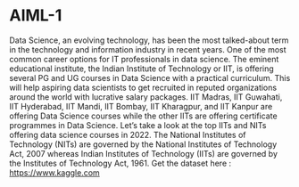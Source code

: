 # AIML-1
Data Science, an evolving technology, has been the most talked-about term in the technology and information industry in recent years. One of the most common career options for IT professionals in data science. The eminent educational institute, the Indian Institute of Technology or IIT, is offering several PG and UG courses in Data Science with a practical curriculum. This will help aspiring data scientists to get recruited in reputed organizations around the world with lucrative salary packages. IIT Madras, IIT Guwahati, IIT Hyderabad, IIT Mandi, IIT Bombay, IIT Kharagpur, and IIT Kanpur are offering Data Science courses while the other IITs are offering certificate programmes in Data Science. Let’s take a look at the top IITs and NITs offering data science courses in 2022. The National Institutes of Technology (NITs) are governed by the National Institutes of Technology Act, 2007 whereas Indian Institutes of Technology (IITs) are governed by the Institutes of Technology Act, 1961.
Get the dataset here : https://www.kaggle.com
